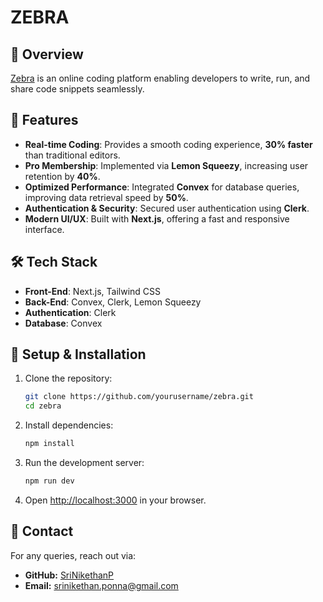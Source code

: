 #  **ZEBRA**

## 🌟 Overview
[Zebra](https://zebra-zeta.vercel.app/) is an online coding platform enabling developers to write, run, and share code snippets seamlessly.

## 🚀 Features
- **Real-time Coding**: Provides a smooth coding experience, **30% faster** than traditional editors.
- **Pro Membership**: Implemented via **Lemon Squeezy**, increasing user retention by **40%**.
- **Optimized Performance**: Integrated **Convex** for database queries, improving data retrieval speed by **50%**.
- **Authentication & Security**: Secured user authentication using **Clerk**.
- **Modern UI/UX**: Built with **Next.js**, offering a fast and responsive interface.

## 🛠 Tech Stack
- **Front-End**: Next.js, Tailwind CSS
- **Back-End**: Convex, Clerk, Lemon Squeezy
- **Authentication**: Clerk
- **Database**: Convex

## 📂 Setup & Installation
1. Clone the repository:
   ```sh
   git clone https://github.com/yourusername/zebra.git
   cd zebra
   ```
2. Install dependencies:
   ```sh
   npm install
   ```
3. Run the development server:
   ```sh
   npm run dev
   ```
4. Open [http://localhost:3000](http://localhost:3000) in your browser.

## 📧 Contact
For any queries, reach out via:
- **GitHub:** [SriNikethanP](https://github.com/SriNikethanP)
- **Email:** srinikethan.ponna@gmail.com
